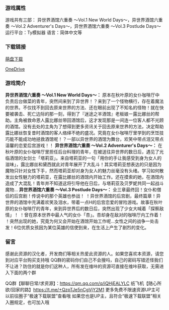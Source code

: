 ### 游戏属性
游戏共有三部：
异世界酒馆六重奏 ～Vol.1 New World Days～，异世界酒馆六重奏 〜Vol.2 Adventurer's Days～，异世界酒馆六重奏 〜Vol.3 Postlude Days〜
运行平台：Ty模拟器
语言：简体中文等
### 下载链接
[萌盘下载](https://pan.moe/s/BG0Jh1)

[OneDrive](https://flowerrover-my.sharepoint.com/:f:/g/personal/lingvt_uper4_vikacg_com/EtvkZSmWzIBErTsnJ5SVrfABuy9XVoIYXrpYZIpwjEvlZA?e=jJYZ9t)

### 游戏简介
**异世界酒馆六重奏 ～Vol.1 New World Days～：**
原本在秋叶原的女仆咖啡厅中负责后台做菜的青年，突然间来到了异世界！？来到了一个怪物横行，存在着魔法的世界。不仅找不到回去原来世界的方法、还在眼前出现了不知名的怪物！就在快要被袭击、死亡边际的那一刻，得到了『迷途之羊酒馆』老板娘ー露比娜丝的帮助。主角被救命恩人露比娜丝带回酒馆后，这才发现那是一间连一位客人都不光顾的酒馆。没有去处的主角为了想得到更多资讯关于回去原来世界的方法，决定帮助露比娜丝恢复昔时酒馆的客人络绎不绝的盛况。究竟在女仆咖啡厅里学到的烹饪技巧能不能成功地拯救酒馆呢！？一部以异世界的酒馆为舞台，欢笑中带点泪又带点温馨的恋爱后宫游戏！！
**异世界酒馆六重奏 〜Vol.2 Adventurer's Days～：**
在秋叶原的女仆咖啡厅里担任后台料理的青年，在被送往异世界的数日后，遇见了光临酒馆的女剑士「塔莉亚」。来自塔莉亚的一句「用你的手让我感受到身为女人的滋味」，露比娜丝和黛西就此对青年展开了大乱斗！其实塔莉亚想表达的只是因为魔物只针对女性下手，然而塔莉亚却对身为女人的魅力丝毫没有头绪。学习如何散发出女性魅力的塔莉亚，在露比娜丝的酒馆内开始工作。还在摸索的她，在酒馆内造成了大混乱！青年并不知道这将引导他在日后，与塔莉亚及贝罗妮共同一起战斗魔物…
**异世界酒馆六重奏 〜Vol.3 Postlude Days〜：**
全三章最终回！女仆和僧侣的后宫剧！传说中的那个英雄也参战！ ！异世界酒馆的后宫剧，最终篇章！异世界的酒馆中充满着欢笑及泪水，带着一点H的后宫恋爱的冒险游戏。故事在秋叶原的女仆咖啡厅的青年，来到异世界后的数日后，突然出现了少女大喊着「探察敌情」！ ！曾在原本世界中最人气的女仆「杏」。杏却身在敌对的咖啡厅内工作着！ ！突然出现的她，究竟为何又会开始在酒馆开始工作呢…女性之间的战争一处击发！6位优质女孩因为某位英雄的信使到来，在生活上产生了剧烈的变化。

### 留言
感谢此资源的汉化者，开发商们等相关热爱此资源的人。如果您喜欢本资源，请您到对应平台购买支持哦
QQ群的密码你们自己不会搜吗，自己的密码写错还怪我们不让进？防住的就是你们这种人，所有发在维咔的资源可直接在维咔获取，无需进入下面的两个群

QQ群【聊聊日常/求资源】：https://qm.qq.com/q/iQHjEALYLC
纸飞机【随心所欲/回家的路】https://t.me/+QzpTJe5nCgVjY2M1
更多免费不限速资源UP主可以前往圈子“极速下载联盟”查看哦
如果您也是UP主，且符合“极速下载联盟”相关入圈规定，也可加入哦

